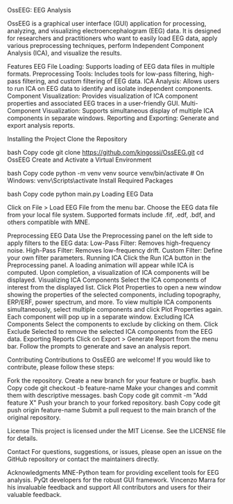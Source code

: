 OssEEG: EEG Analysis 

OssEEG is a graphical user interface (GUI) application for processing, analyzing, and visualizing electroencephalogram (EEG) data. It is designed for researchers and practitioners who want to easily load EEG data, apply various preprocessing techniques, perform Independent Component Analysis (ICA), and visualize the results.

Features
EEG File Loading: Supports loading of EEG data files in multiple formats.
Preprocessing Tools: Includes tools for low-pass filtering, high-pass filtering, and custom filtering of EEG data.
ICA Analysis: Allows users to run ICA on EEG data to identify and isolate independent components.
Component Visualization: Provides visualization of ICA component properties and associated EEG traces in a user-friendly GUI.
Multi-Component Visualization: Supports simultaneous display of multiple ICA components in separate windows.
Reporting and Exporting: Generate and export analysis reports.


Installing the Project
Clone the Repository

bash
Copy code
git clone https://github.com/kingossi/OssEEG.git
cd OssEEG
Create and Activate a Virtual Environment

bash
Copy code
python -m venv venv
source venv/bin/activate  # On Windows: venv\Scripts\activate
Install Required Packages

bash
Copy code
python main.py
Loading EEG Data

Click on File > Load EEG File from the menu bar.
Choose the EEG data file from your local file system. Supported formats include .fif, .edf, .bdf, and others compatible with MNE.

Preprocessing EEG Data
Use the Preprocessing panel on the left side to apply filters to the EEG data:
Low-Pass Filter: Removes high-frequency noise.
High-Pass Filter: Removes low-frequency drift.
Custom Filter: Define your own filter parameters.
Running ICA
Click the Run ICA button in the Preprocessing panel.
A loading animation will appear while ICA is computed. Upon completion, a visualization of ICA components will be displayed.
Visualizing ICA Components
Select the ICA components of interest from the displayed list.
Click Plot Properties to open a new window showing the properties of the selected components, including topography, ERP/ERF, power spectrum, and more.
To view multiple ICA components simultaneously, select multiple components and click Plot Properties again. Each component will pop up in a separate window.
Excluding ICA Components
Select the components to exclude by clicking on them.
Click Exclude Selected to remove the selected ICA components from the EEG data.
Exporting Reports
Click on Export > Generate Report from the menu bar.
Follow the prompts to generate and save an analysis report.

Contributing
Contributions to OssEEG are welcome! If you would like to contribute, please follow these steps:

Fork the repository.
Create a new branch for your feature or bugfix.
bash
Copy code
git checkout -b feature-name
Make your changes and commit them with descriptive messages.
bash
Copy code
git commit -m "Add feature X"
Push your branch to your forked repository.
bash
Copy code
git push origin feature-name
Submit a pull request to the main branch of the original repository.

License
This project is licensed under the MIT License. See the LICENSE file for details.

Contact
For questions, suggestions, or issues, please open an issue on the GitHub repository or contact the maintainers directly.

Acknowledgments
MNE-Python team for providing excellent tools for EEG analysis.
PyQt developers for the robust GUI framework.
Vincenzo Marra for his invaluable feedback and support
All contributors and users for their valuable feedback.